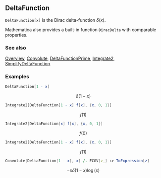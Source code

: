 ## DeltaFunction

`DeltaFunction[x]` is the Dirac delta-function $\delta (x)$.

Mathematica also provides a built-in function `DiracDelta` with comparable properties.

### See also

[Overview](Extra/FeynCalc.md), [Convolute](Convolute.md), [DeltaFunctionPrime](DeltaFunctionPrime.md), [Integrate2](Integrate2.md), [SimplifyDeltaFunction](SimplifyDeltaFunction.md).

### Examples

```mathematica
DeltaFunction[1 - x]
```

$$\delta (1-x)$$

```mathematica
Integrate2[DeltaFunction[1 - x] f[x], {x, 0, 1}]
```

$$f(1)$$

```mathematica
Integrate2[DeltaFunction[x] f[x], {x, 0, 1}]
```

$$f(0)$$

```mathematica
Integrate2[DeltaFunction[1 - x] f[x], {x, 0, 1}]
```

$$f(1)$$

```mathematica
Convolute[DeltaFunction[1 - x], x] /. FCGV[z_] :> ToExpression[z]
```

$$-x \delta (1-x) \log (x)$$
